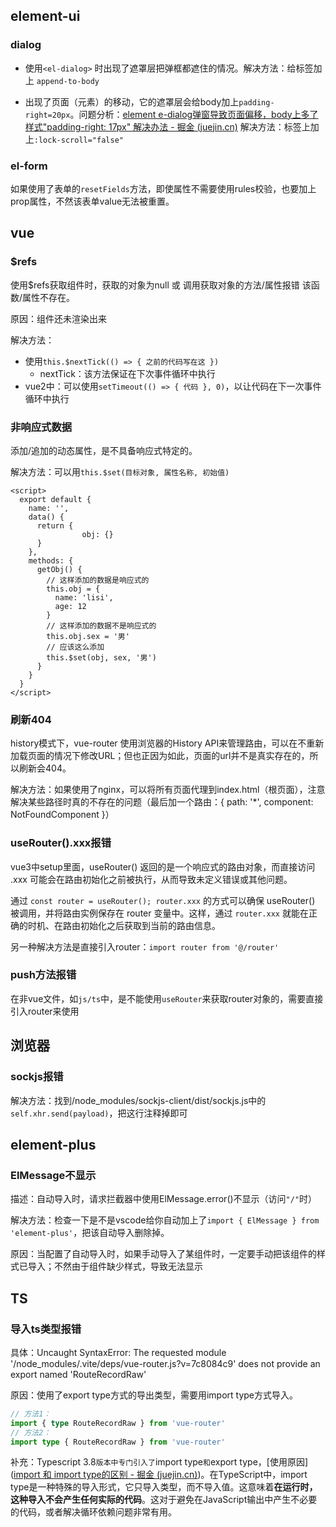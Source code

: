 ## element-ui

### dialog

- 使用`<el-dialog>` 时出现了遮罩层把弹框都遮住的情况。解决方法：给标签加上 `append-to-body`

- 出现了页面（元素）的移动，它的遮罩层会给body加上`padding-right=20px`。问题分析：[element e-dialog弹窗导致页面偏移，body上多了样式"padding-right: 17px" 解决办法 - 掘金 (juejin.cn)](https://juejin.cn/post/7008495519794200612) 解决方法：标签上加上`:lock-scroll="false"`

### el-form

如果使用了表单的`resetFields`方法，即使属性不需要使用rules校验，也要加上prop属性，不然该表单value无法被重置。

## vue

### $refs

使用$refs获取组件时，获取的对象为null 或 调用获取对象的方法/属性报错 该函数/属性不存在。

原因：组件还未渲染出来

解决方法：

- 使用`this.$nextTick(() => { 之前的代码写在这 })`
  - nextTick：该方法保证在下次事件循环中执行
- vue2中：可以使用`setTimeout(() => { 代码 }, 0)`，以让代码在下一次事件循环中执行

### 非响应式数据

添加/追加的动态属性，是不具备响应式特定的。

解决方法：可以用`this.$set(目标对象, 属性名称, 初始值)`

~~~vue
<script>
  export default {
    name: '',
    data() {
      return {
				obj: {}
      }
    },
    methods: {
      getObj() {
        // 这样添加的数据是响应式的
        this.obj = {
          name: 'lisi',
          age: 12
        }
        // 这样添加的数据不是响应式的
        this.obj.sex = '男'
        // 应该这么添加
        this.$set(obj, sex, '男')
      }
    }
  }
</script>
~~~

### 刷新404

history模式下，vue-router 使用浏览器的History API来管理路由，可以在不重新加载页面的情况下修改URL；但也正因为如此，页面的url并不是真实存在的，所以刷新会404。

解决方法：如果使用了nginx，可以将所有页面代理到index.html（根页面），注意解决某些路径时真的不存在的问题（最后加一个路由：{ path: '*', component: NotFoundComponent }）

### useRouter().xxx报错

vue3中setup里面，useRouter() 返回的是一个响应式的路由对象，而直接访问 .xxx 可能会在路由初始化之前被执行，从而导致未定义错误或其他问题。

通过 `const router = useRouter(); router.xxx` 的方式可以确保 useRouter() 被调用，并将路由实例保存在 router 变量中。这样，通过 `router.xxx` 就能在正确的时机、在路由初始化之后获取到当前的路由信息。

另一种解决方法是直接引入router：`import router from '@/router'`

### push方法报错

在非vue文件，如`js/ts`中，是不能使用`useRouter`来获取router对象的，需要直接引入router来使用

## 浏览器

### sockjs报错

解决方法：找到/node_modules/sockjs-client/dist/sockjs.js中的`self.xhr.send(payload)`，把这行注释掉即可

## element-plus

### ElMessage不显示

描述：自动导入时，请求拦截器中使用ElMessage.error()不显示（访问`"/"`时）

解决方法：检查一下是不是vscode给你自动加上了`import { ElMessage } from 'element-plus'`，把该自动导入删除掉。

原因：当配置了自动导入时，如果手动导入了某组件时，一定要手动把该组件的样式已导入；不然由于组件缺少样式，导致无法显示

## TS

### 导入ts类型报错

具体：Uncaught SyntaxError: The requested module '/node_modules/.vite/deps/vue-router.js?v=7c8084c9' does not provide an export named 'RouteRecordRaw'

原因：使用了export type方式的导出类型，需要用import type方式导入。

~~~ts
// 方法1：
import { type RouteRecordRaw } from 'vue-router'
// 方法2：
import type { RouteRecordRaw } from 'vue-router'
~~~

补充：Typescript 3.8`版本中专门引入了`import type`和`export type，[使用原因]([import 和 import type的区别 - 掘金 (juejin.cn)](https://juejin.cn/post/7111203210542448671))。在TypeScript中，import type是一种特殊的导入形式，它只导入类型，而不导入值。这意味着**在运行时，这种导入不会产生任何实际的代码**。这对于避免在JavaScript输出中产生不必要的代码，或者解决循环依赖问题非常有用。
